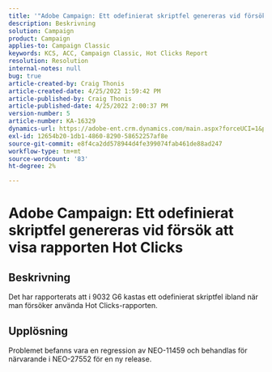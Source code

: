 ```yaml
---
title: '"Adobe Campaign: Ett odefinierat skriptfel genereras vid försök att visa rapporten Hot Clicks'
description: Beskrivning
solution: Campaign
product: Campaign
applies-to: Campaign Classic
keywords: KCS, ACC, Campaign Classic, Hot Clicks Report
resolution: Resolution
internal-notes: null
bug: true
article-created-by: Craig Thonis
article-created-date: 4/25/2022 1:59:42 PM
article-published-by: Craig Thonis
article-published-date: 4/25/2022 2:00:37 PM
version-number: 5
article-number: KA-16329
dynamics-url: https://adobe-ent.crm.dynamics.com/main.aspx?forceUCI=1&pagetype=entityrecord&etn=knowledgearticle&id=deb088ee-9fc4-ec11-a7b6-0022480a1ec2
exl-id: 12654b20-1db1-4860-8290-58652257af8e
source-git-commit: e8f4ca2dd578944d4fe399074fab461de88ad247
workflow-type: tm+mt
source-wordcount: '83'
ht-degree: 2%

---
```


# Adobe Campaign: Ett odefinierat skriptfel genereras vid försök att visa rapporten Hot Clicks

## Beskrivning


Det har rapporterats att i 9032 G6 kastas ett odefinierat skriptfel ibland när man försöker använda Hot Clicks-rapporten.


## Upplösning


Problemet befanns vara en regression av NEO-11459 och behandlas för närvarande i NEO-27552 för en ny release.
